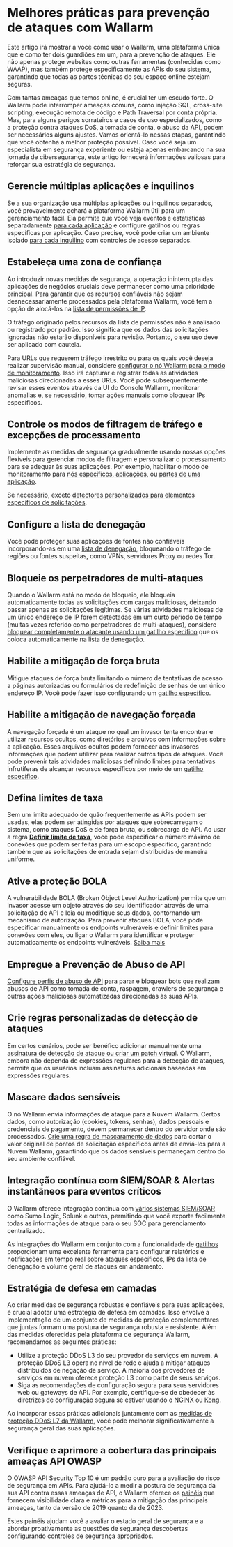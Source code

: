 # Melhores práticas para prevenção de ataques com Wallarm

Este artigo irá mostrar a você como usar o Wallarm, uma plataforma única que é como ter dois guardiões em um, para a prevenção de ataques. Ele não apenas protege websites como outras ferramentas (conhecidas como WAAP), mas também protege especificamente as APIs do seu sistema, garantindo que todas as partes técnicas do seu espaço online estejam seguras.

Com tantas ameaças que temos online, é crucial ter um escudo forte. O Wallarm pode interromper ameaças comuns, como injeção SQL, cross-site scripting, execução remota de código e Path Traversal por conta própria. Mas, para alguns perigos sorrateiros e casos de uso especializados, como a proteção contra ataques DoS, a tomada de conta, o abuso da API, podem ser necessários alguns ajustes. Vamos orientá-lo nessas etapas, garantindo que você obtenha a melhor proteção possível. Caso você seja um especialista em segurança experiente ou esteja apenas embarcando na sua jornada de cibersegurança, este artigo fornecerá informações valiosas para reforçar sua estratégia de segurança.

## Gerencie múltiplas aplicações e inquilinos

Se a sua organização usa múltiplas aplicações ou inquilinos separados, você provavelmente achará a plataforma Wallarm útil para um gerenciamento fácil. Ela permite que você veja eventos e estatísticas separadamente [para cada aplicação](../user-guides/settings/applications.md) e configure gatilhos ou regras específicas por aplicação. Caso precise, você pode criar um ambiente isolado [para cada inquilino](../installation/multi-tenant/overview.md) com controles de acesso separados.

## Estabeleça uma zona de confiança

Ao introduzir novas medidas de segurança, a operação ininterrupta das aplicações de negócios cruciais deve permanecer como uma prioridade principal. Para garantir que os recursos confiáveis não sejam desnecessariamente processados pela plataforma Wallarm, você tem a opção de alocá-los na [lista de permissões de IP](../user-guides/ip-lists/allowlist.md).

O tráfego originado pelos recursos da lista de permissões não é analisado ou registrado por padrão. Isso significa que os dados das solicitações ignoradas não estarão disponíveis para revisão. Portanto, o seu uso deve ser aplicado com cautela.

Para URLs que requerem tráfego irrestrito ou para os quais você deseja realizar supervisão manual, considere [configurar o nó Wallarm para o modo de monitoramento](../admin-en/configure-wallarm-mode.md). Isso irá capturar e registrar todas as atividades maliciosas direcionadas a esses URLs. Você pode subsequentemente revisar esses eventos através da UI do Console Wallarm, monitorar anomalias e, se necessário, tomar ações manuais como bloquear IPs específicos. 

## Controle os modos de filtragem de tráfego e excepções de processamento

Implemente as medidas de segurança gradualmente usando nossas opções flexíveis para gerenciar modos de filtragem e personalizar o processamento para se adequar às suas aplicações. Por exemplo, habilitar o modo de monitoramento para [nós específicos, aplicações](../admin-en/configure-wallarm-mode.md#specifying-the-filtration-mode-in-the-wallarm_mode-directive), ou [partes de uma aplicação](../user-guides/rules/wallarm-mode-rule.md#example-disabling-request-blocking-during-user-registration).

Se necessário, exceto [detectores personalizados para elementos específicos de solicitações](../user-guides/rules/ignore-attack-types.md).

## Configure a lista de denegação

Você pode proteger suas aplicações de fontes não confiáveis incorporando-as em uma [lista de denegação](../user-guides/ip-lists/denylist.md), bloqueando o tráfego de regiões ou fontes suspeitas, como VPNs, servidores Proxy ou redes Tor.

## Bloqueie os perpetradores de multi-ataques

Quando o Wallarm está no modo de bloqueio, ele bloqueia automaticamente todas as solicitações com cargas maliciosas, deixando passar apenas as solicitações legítimas. Se várias atividades maliciosas de um único endereço de IP forem detectadas em um curto período de tempo (muitas vezes referido como perpetradores de multi-ataques), considere [bloquear completamente o atacante usando um gatilho específico](../user-guides/triggers/trigger-examples.md#denylist-ip-if-4-or-more-malicious-payloads-are-detected-in-1-hour) que os coloca automaticamente na lista de denegação.

## Habilite a mitigação de força bruta

Mitigue ataques de força bruta limitando o número de tentativas de acesso a páginas autorizadas ou formulários de redefinição de senhas de um único endereço IP. Você pode fazer isso configurando um [gatilho específico](../admin-en/configuration-guides/protecting-against-bruteforce.md).

## Habilite a mitigação de navegação forçada

A navegação forçada é um ataque no qual um invasor tenta encontrar e utilizar recursos ocultos, como diretórios e arquivos com informações sobre a aplicação. Esses arquivos ocultos podem fornecer aos invasores informações que podem utilizar para realizar outros tipos de ataques. Você pode prevenir tais atividades maliciosas definindo limites para tentativas infrutíferas de alcançar recursos específicos por meio de um [gatilho específico](../admin-en/configuration-guides/protecting-against-bruteforce.md).

## Defina limites de taxa

Sem um limite adequado de quão frequentemente as APIs podem ser usadas, elas podem ser atingidas por ataques que sobrecarregam o sistema, como ataques DoS e de força bruta, ou sobrecarga de API. Ao usar a regra [**Definir limite de taxa**](../user-guides/rules/rate-limiting.md), você pode especificar o número máximo de conexões que podem ser feitas para um escopo específico, garantindo também que as solicitações de entrada sejam distribuídas de maneira uniforme.

## Ative a proteção BOLA

A vulnerabilidade BOLA (Broken Object Level Authorization) permite que um invasor acesse um objeto através do seu identificador através de uma solicitação de API e leia ou modifique seus dados, contornando um mecanismo de autorização. Para prevenir ataques BOLA, você pode especificar manualmente os endpoints vulneráveis e definir limites para conexões com eles, ou ligar o Wallarm para identificar e proteger automaticamente os endpoints vulneráveis. [Saiba mais](../admin-en/configuration-guides/protecting-against-bola.md)

## Empregue a Prevenção de Abuso de API

[Configure perfis de abuso de API](../api-abuse-prevention/setup.md) para parar e bloquear bots que realizam abusos de API como tomada de conta, raspagem, crawlers de segurança e outras ações maliciosas automatizadas direcionadas às suas APIs.

## Crie regras personalizadas de detecção de ataques

Em certos cenários, pode ser benéfico adicionar manualmente uma [assinatura de detecção de ataque ou criar um patch virtual](../user-guides/rules/regex-rule.md). O Wallarm, embora não dependa de expressões regulares para a detecção de ataques, permite que os usuários incluam assinaturas adicionais baseadas em expressões regulares.

## Mascare dados sensíveis

O nó Wallarm envia informações de ataque para a Nuvem Wallarm. Certos dados, como autorização (cookies, tokens, senhas), dados pessoais e credenciais de pagamento, devem permanecer dentro do servidor onde são processados. [Crie uma regra de mascaramento de dados](../user-guides/rules/sensitive-data-rule.md) para cortar o valor original de pontos de solicitação específicos antes de enviá-los para a Nuvem Wallarm, garantindo que os dados sensíveis permaneçam dentro do seu ambiente confiável.

## Integração contínua com SIEM/SOAR & Alertas instantâneos para eventos críticos

O Wallarm oferece integração contínua com [vários sistemas SIEM/SOAR](../user-guides/settings/integrations/integrations-intro.md) como Sumo Logic, Splunk e outros, permitindo que você exporte facilmente todas as informações de ataque para o seu SOC para gerenciamento centralizado.

As integrações do Wallarm em conjunto com a funcionalidade de [gatilhos](../user-guides/triggers/triggers.md) proporcionam uma excelente ferramenta para configurar relatórios e notificações em tempo real sobre ataques específicos, IPs da lista de denegação e volume geral de ataques em andamento. 

## Estratégia de defesa em camadas

Ao criar medidas de segurança robustas e confiáveis para suas aplicações, é crucial adotar uma estratégia de defesa em camadas. Isso envolve a implementação de um conjunto de medidas de proteção complementares que juntas formam uma postura de segurança robusta e resistente. Além das medidas oferecidas pela plataforma de segurança Wallarm, recomendamos as seguintes práticas:

* Utilize a proteção DDoS L3 do seu provedor de serviços em nuvem. A proteção DDoS L3 opera no nível de rede e ajuda a mitigar ataques distribuídos de negação de serviço. A maioria dos provedores de serviços em nuvem oferece proteção L3 como parte de seus serviços.
* Siga as recomendações de configuração segura para seus servidores web ou gateways de API. Por exemplo, certifique-se de obedecer às diretrizes de configuração segura se estiver usando o [NGINX](https://www.cyberciti.biz/tips/linux-unix-bsd-nginx-webserver-security.html) ou [Kong](https://konghq.com/learning-center/api-gateway/secure-api-gateway).

Ao incorporar essas práticas adicionais juntamente com as [medidas de proteção DDoS L7 da Wallarm](../admin-en/configuration-guides/protecting-against-ddos.md#l7-ddos-protection-with-wallarm), você pode melhorar significativamente a segurança geral das suas aplicações. 

## Verifique e aprimore a cobertura das principais ameaças API OWASP

O OWASP API Security Top 10 é um padrão ouro para a avaliação do risco de segurança em APIs. Para ajudá-lo a medir a postura de segurança da sua API contra essas ameaças de API, o Wallarm oferece os [painéis](../user-guides/dashboards/owasp-api-top-ten.md) que fornecem visibilidade clara e métricas para a mitigação das principais ameaças, tanto da versão de 2019 quanto da de 2023.

Estes painéis ajudam você a avaliar o estado geral de segurança e a abordar proativamente as questões de segurança descobertas configurando controles de segurança apropriados.